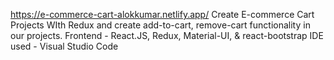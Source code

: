 https://e-commerce-cart-alokkumar.netlify.app/
Create E-commerce Cart Projects WIth Redux and create add-to-cart, remove-cart functionality in our projects. Frontend - React.JS, Redux, Material-UI, & react-bootstrap IDE used - Visual Studio Code
